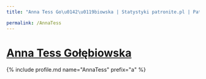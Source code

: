 ```yaml
---
title: "Anna Tess Go\u0142\u0119biowska | Statystyki patronite.pl | Patromierz"

permalink: /AnnaTess
---
```


# [Anna Tess Gołębiowska](https://patronite.pl/AnnaTess)

{% include profile.md name="AnnaTess" prefix="a" %}
